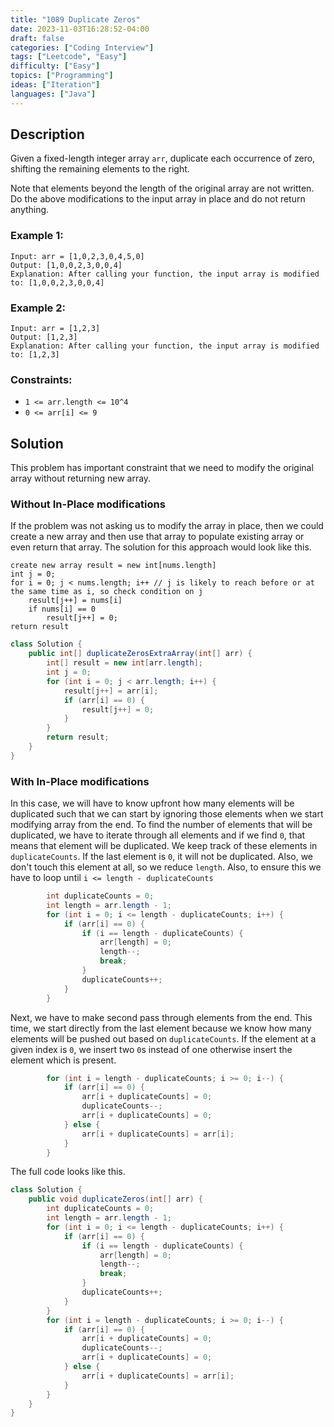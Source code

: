 ```yaml
---
title: "1089 Duplicate Zeros"
date: 2023-11-03T16:28:52-04:00
draft: false
categories: ["Coding Interview"]
tags: ["Leetcode", "Easy"]
difficulty: ["Easy"]
topics: ["Programming"]
ideas: ["Iteration"]
languages: ["Java"]
---
```


## Description

Given a fixed-length integer array `arr`, duplicate each occurrence of zero, shifting the remaining elements to the right.

Note that elements beyond the length of the original array are not written. Do the above modifications to the input array in place and do not return anything.

### Example 1:

```
Input: arr = [1,0,2,3,0,4,5,0]
Output: [1,0,0,2,3,0,0,4]
Explanation: After calling your function, the input array is modified to: [1,0,0,2,3,0,0,4]
```

### Example 2:

```
Input: arr = [1,2,3]
Output: [1,2,3]
Explanation: After calling your function, the input array is modified to: [1,2,3]
```

### Constraints:

- `1 <= arr.length <= 10^4`
- `0 <= arr[i] <= 9`

## Solution

This problem has important constraint that we need to modify the original array without returning new array.

### Without In-Place modifications

If the problem was not asking us to modify the array in place, then we could create a new array and then use that array to populate existing array or even return that array. The solution for this approach would look like this.

```pseudocode
create new array result = new int[nums.length]
int j = 0;
for i = 0; j < nums.length; i++ // j is likely to reach before or at the same time as i, so check condition on j
    result[j++] = nums[i]
    if nums[i] == 0
        result[j++] = 0;
return result
```

```java
class Solution {
    public int[] duplicateZerosExtraArray(int[] arr) {
        int[] result = new int[arr.length];
        int j = 0;
        for (int i = 0; j < arr.length; i++) {
            result[j++] = arr[i];
            if (arr[i] == 0) {
                result[j++] = 0;
            }
        }
        return result;
    }
}
```

### With In-Place modifications

In this case, we will have to know upfront how many elements will be duplicated such that we can start by ignoring those elements when we start modifying array from the end. To find the number of elements that will be duplicated, we have to iterate through all elements and if we find `0`, that means that element will be duplicated. We keep track of these elements in `duplicateCounts`. If the last element is `0`, it will not be duplicated. Also, we don't touch this element at all, so we reduce `length`. Also, to ensure this we have to loop until `i <= length - duplicateCounts`

```java
        int duplicateCounts = 0;
        int length = arr.length - 1;
        for (int i = 0; i <= length - duplicateCounts; i++) {
            if (arr[i] == 0) {
                if (i == length - duplicateCounts) {
                    arr[length] = 0;
                    length--;
                    break;
                }
                duplicateCounts++;
            }
        }
```

Next, we have to make second pass through elements from the end. This time, we start directly from the last element because we know how many elements will be pushed out based on `duplicateCounts`. If the element at a given index is `0`, we insert two `0`s instead of one otherwise insert the element which is present.

```java
        for (int i = length - duplicateCounts; i >= 0; i--) {
            if (arr[i] == 0) {
                arr[i + duplicateCounts] = 0;
                duplicateCounts--;
                arr[i + duplicateCounts] = 0;
            } else {
                arr[i + duplicateCounts] = arr[i];
            }
        }
```

The full code looks like this.


```java
class Solution {
    public void duplicateZeros(int[] arr) {
        int duplicateCounts = 0;
        int length = arr.length - 1;
        for (int i = 0; i <= length - duplicateCounts; i++) {
            if (arr[i] == 0) {
                if (i == length - duplicateCounts) {
                    arr[length] = 0;
                    length--;
                    break;
                }
                duplicateCounts++;
            }
        }
        for (int i = length - duplicateCounts; i >= 0; i--) {
            if (arr[i] == 0) {
                arr[i + duplicateCounts] = 0;
                duplicateCounts--;
                arr[i + duplicateCounts] = 0;
            } else {
                arr[i + duplicateCounts] = arr[i];
            }
        }
    }
}
```